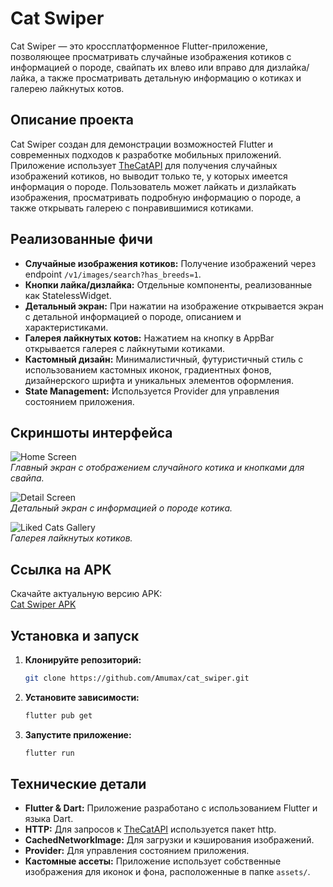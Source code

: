 # Cat Swiper

Cat Swiper — это кроссплатформенное Flutter-приложение, позволяющее просматривать случайные изображения котиков с информацией о породе, свайпать их влево или вправо для дизлайка/лайка, а также просматривать детальную информацию о котиках и галерею лайкнутых котов.

## Описание проекта

Cat Swiper создан для демонстрации возможностей Flutter и современных подходов к разработке мобильных приложений. Приложение использует [TheCatAPI](https://thecatapi.com) для получения случайных изображений котиков, но выводит только те, у которых имеется информация о породе. Пользователь может лайкать и дизлайкать изображения, просматривать подробную информацию о породе, а также открывать галерею с понравившимися котиками.

## Реализованные фичи

- **Случайные изображения котиков:** Получение изображений через endpoint `/v1/images/search?has_breeds=1`.
- **Кнопки лайка/дизлайка:** Отдельные компоненты, реализованные как StatelessWidget.
- **Детальный экран:** При нажатии на изображение открывается экран с детальной информацией о породе, описанием и характеристиками.
- **Галерея лайкнутых котов:** Нажатием на кнопку в AppBar открывается галерея с лайкнутыми котиками.
- **Кастомный дизайн:** Минималистичный, футуристичный стиль с использованием кастомных иконок, градиентных фонов, дизайнерского шрифта и уникальных элементов оформления.
- **State Management:** Используется Provider для управления состоянием приложения.

## Скриншоты интерфейса

![Home Screen](screenshots/home_screen.png)  
*Главный экран с отображением случайного котика и кнопками для свайпа.*

![Detail Screen](screenshots/detail_screen.png)  
*Детальный экран с информацией о породе котика.*

![Liked Cats Gallery](screenshots/liked_cats_screen.png)  
*Галерея лайкнутых котиков.*

## Ссылка на APK

Скачайте актуальную версию APK:  
[Cat Swiper APK]()

## Установка и запуск

1. **Клонируйте репозиторий:**

   ```bash
   git clone https://github.com/Amumax/cat_swiper.git
   ```

2. **Установите зависимости:**

   ```bash
   flutter pub get
   ```

3. **Запустите приложение:**

   ```bash
   flutter run
   ```

## Технические детали

- **Flutter & Dart:** Приложение разработано с использованием Flutter и языка Dart.
- **HTTP:** Для запросов к [TheCatAPI](https://thecatapi.com) используется пакет http.
- **CachedNetworkImage:** Для загрузки и кэширования изображений.
- **Provider:** Для управления состоянием приложения.
- **Кастомные ассеты:** Приложение использует собственные изображения для иконок и фона, расположенные в папке `assets/`.
